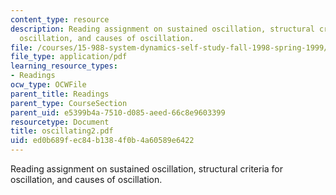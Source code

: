 ```yaml
---
content_type: resource
description: Reading assignment on sustained oscillation, structural criteria for
  oscillation, and causes of oscillation.
file: /courses/15-988-system-dynamics-self-study-fall-1998-spring-1999/ed0b689fec84b1384f0b4a60589e6422_oscillating2.pdf
file_type: application/pdf
learning_resource_types:
- Readings
ocw_type: OCWFile
parent_title: Readings
parent_type: CourseSection
parent_uid: e5399b4a-7510-d085-aeed-66c8e9603399
resourcetype: Document
title: oscillating2.pdf
uid: ed0b689f-ec84-b138-4f0b-4a60589e6422
---
```

Reading assignment on sustained oscillation, structural criteria for oscillation, and causes of oscillation.


